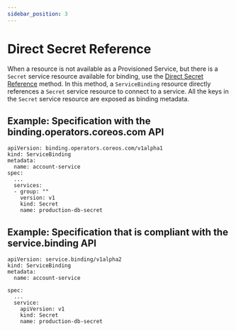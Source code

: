 ```yaml
---
sidebar_position: 3
---
```


# Direct Secret Reference

When a resource is not available as a Provisioned Service, but there is a
`Secret` service resource available for binding, use the [Direct Secret
Reference][direct-secret-reference] method.  In this method, a `ServiceBinding`
resource directly references a `Secret` service resource to connect to a
service.  All the keys in the `Secret` service resource are exposed as binding
metadata.

## Example: Specification with the binding.operators.coreos.com API

```
apiVersion: binding.operators.coreos.com/v1alpha1
kind: ServiceBinding
metadata:
  name: account-service
spec:
  ...
  services:
  - group: ""
    version: v1
    kind: Secret
    name: production-db-secret
```

## Example: Specification that is compliant with the service.binding API

```
apiVersion: service.binding/v1alpha2
kind: ServiceBinding
metadata:
  name: account-service

spec:
  ...
  service:
    apiVersion: v1
    kind: Secret
    name: production-db-secret
```

[direct-secret-reference]: https://github.com/k8s-service-bindings/spec#direct-secret-reference
